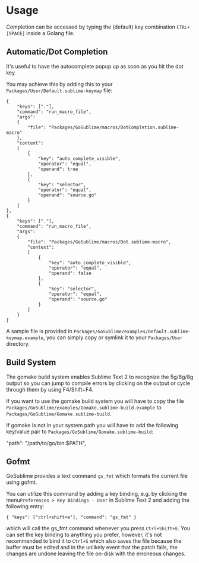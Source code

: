 Usage
=====

Completion can be accessed by typing the (default) key combination `CTRL+[SPACE]` inside a Golang file.

Automatic/Dot Completion
------------------------

It's useful to have the autocomplete popup up as soon as you hit the dot key.

You may achieve this by adding this to your `Packages/User/Default.sublime-keymap` file:

    {
        "keys": ["."],
        "command": "run_macro_file",
        "args":
        {
            "file": "Packages/GoSublime/macros/DotCompletion.sublime-macro"
        },
        "context":
        [
            {
                "key": "auto_complete_visible",
                "operator": "equal",
                "operand": true
            },
            {
                "key": "selector",
                "operator": "equal",
                "operand": "source.go"
            }
        ]
    },
    {
        "keys": ["."],
        "command": "run_macro_file",
        "args":
        {
            "file": "Packages/GoSublime/macros/Dot.sublime-macro",
            "context":
            [
                {
                    "key": "auto_complete_visible",
                    "operator": "equal",
                    "operand": false
                },
                {
                    "key": "selector",
                    "operator": "equal",
                    "operand": "source.go"
                }
            ]
        }
    }

A sample file is provided in `Packages/GoSublime/examples/Default.sublime-keymap.example`, you can simply copy or symlink it to your `Packages/User` directory.

Build System
------------

The gomake build system enables Sublime Text 2 to recognize the 5g/6g/8g output so you can jump to compile errors by clicking on the output or cycle through them by using F4/Shift+F4.

If you want to use the gomake build system you will have to copy the file `Packages/GoSublime/examples/Gomake.sublime-build.example` to `Packages/GoSublime/Gomake.sublime-build`.

If gomake is not in your system path you will have to add the following key/value pair to `Packages/GoSublime/Gomake.sublime-build`:

"path": "/path/to/go/bin:$PATH",

Gofmt
-----

GoSublime provides a text command `gs_fmt` which formats the current file using gofmt.

You can utilize this command by adding a key binding, e.g. by clicking the menu`Preferences > Key Bindings - User` in Sublime Text 2 and adding the following entry:

    { "keys": ["ctrl+shift+e"], "command": "gs_fmt" }

which will call the gs_fmt command whenever you press `Ctrl+Shift+E`. You can set the key binding to anything you prefer, however, it's not recommended to bind it to `Ctrl+S` which also saves the file because the buffer must be edited and in the unlikely event that the patch fails, the changes are undone leaving the file on-disk with the erroneous changes.
